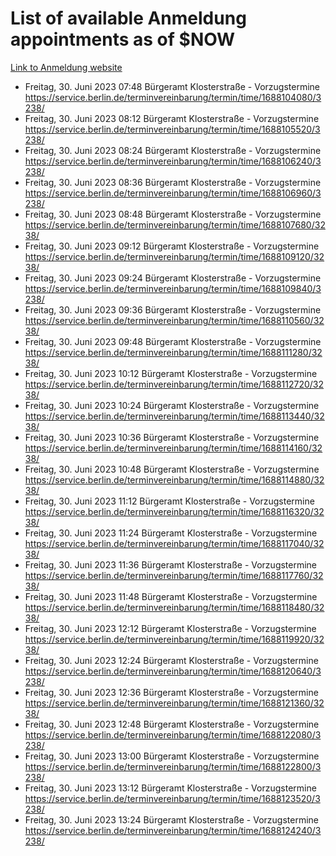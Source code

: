 # List of available Anmeldung appointments as of $NOW
[Link to Anmeldung website](https://service.berlin.de/terminvereinbarung/termin/tag.php?termin=1&anliegen[]=120686&dienstleisterlist=122210,122217,327316,122219,327312,122227,327314,122231,327346,122243,327348,122254,122252,329742,122260,329745,122262,329748,122271,327278,122273,327274,122277,327276,330436,122280,327294,122282,327290,122284,327292,122291,327270,122285,327266,122286,327264,122296,327268,150230,329760,122297,327286,122294,327284,122312,329763,122314,329775,122304,327330,122311,327334,122309,327332,317869,122281,327352,122279,329772,122283,122276,327324,122274,327326,122267,329766,122246,327318,122251,327320,122257,327322,122208,327298,122226,327300&herkunft=http%3A%2F%2Fservice.berlin.de%2Fdienstleistung%2F120686%2F)
- Freitag, 30. Juni 2023 07:48 Bürgeramt Klosterstraße - Vorzugstermine https://service.berlin.de/terminvereinbarung/termin/time/1688104080/3238/
- Freitag, 30. Juni 2023 08:12 Bürgeramt Klosterstraße - Vorzugstermine https://service.berlin.de/terminvereinbarung/termin/time/1688105520/3238/
- Freitag, 30. Juni 2023 08:24 Bürgeramt Klosterstraße - Vorzugstermine https://service.berlin.de/terminvereinbarung/termin/time/1688106240/3238/
- Freitag, 30. Juni 2023 08:36 Bürgeramt Klosterstraße - Vorzugstermine https://service.berlin.de/terminvereinbarung/termin/time/1688106960/3238/
- Freitag, 30. Juni 2023 08:48 Bürgeramt Klosterstraße - Vorzugstermine https://service.berlin.de/terminvereinbarung/termin/time/1688107680/3238/
- Freitag, 30. Juni 2023 09:12 Bürgeramt Klosterstraße - Vorzugstermine https://service.berlin.de/terminvereinbarung/termin/time/1688109120/3238/
- Freitag, 30. Juni 2023 09:24 Bürgeramt Klosterstraße - Vorzugstermine https://service.berlin.de/terminvereinbarung/termin/time/1688109840/3238/
- Freitag, 30. Juni 2023 09:36 Bürgeramt Klosterstraße - Vorzugstermine https://service.berlin.de/terminvereinbarung/termin/time/1688110560/3238/
- Freitag, 30. Juni 2023 09:48 Bürgeramt Klosterstraße - Vorzugstermine https://service.berlin.de/terminvereinbarung/termin/time/1688111280/3238/
- Freitag, 30. Juni 2023 10:12 Bürgeramt Klosterstraße - Vorzugstermine https://service.berlin.de/terminvereinbarung/termin/time/1688112720/3238/
- Freitag, 30. Juni 2023 10:24 Bürgeramt Klosterstraße - Vorzugstermine https://service.berlin.de/terminvereinbarung/termin/time/1688113440/3238/
- Freitag, 30. Juni 2023 10:36 Bürgeramt Klosterstraße - Vorzugstermine https://service.berlin.de/terminvereinbarung/termin/time/1688114160/3238/
- Freitag, 30. Juni 2023 10:48 Bürgeramt Klosterstraße - Vorzugstermine https://service.berlin.de/terminvereinbarung/termin/time/1688114880/3238/
- Freitag, 30. Juni 2023 11:12 Bürgeramt Klosterstraße - Vorzugstermine https://service.berlin.de/terminvereinbarung/termin/time/1688116320/3238/
- Freitag, 30. Juni 2023 11:24 Bürgeramt Klosterstraße - Vorzugstermine https://service.berlin.de/terminvereinbarung/termin/time/1688117040/3238/
- Freitag, 30. Juni 2023 11:36 Bürgeramt Klosterstraße - Vorzugstermine https://service.berlin.de/terminvereinbarung/termin/time/1688117760/3238/
- Freitag, 30. Juni 2023 11:48 Bürgeramt Klosterstraße - Vorzugstermine https://service.berlin.de/terminvereinbarung/termin/time/1688118480/3238/
- Freitag, 30. Juni 2023 12:12 Bürgeramt Klosterstraße - Vorzugstermine https://service.berlin.de/terminvereinbarung/termin/time/1688119920/3238/
- Freitag, 30. Juni 2023 12:24 Bürgeramt Klosterstraße - Vorzugstermine https://service.berlin.de/terminvereinbarung/termin/time/1688120640/3238/
- Freitag, 30. Juni 2023 12:36 Bürgeramt Klosterstraße - Vorzugstermine https://service.berlin.de/terminvereinbarung/termin/time/1688121360/3238/
- Freitag, 30. Juni 2023 12:48 Bürgeramt Klosterstraße - Vorzugstermine https://service.berlin.de/terminvereinbarung/termin/time/1688122080/3238/
- Freitag, 30. Juni 2023 13:00 Bürgeramt Klosterstraße - Vorzugstermine https://service.berlin.de/terminvereinbarung/termin/time/1688122800/3238/
- Freitag, 30. Juni 2023 13:12 Bürgeramt Klosterstraße - Vorzugstermine https://service.berlin.de/terminvereinbarung/termin/time/1688123520/3238/
- Freitag, 30. Juni 2023 13:24 Bürgeramt Klosterstraße - Vorzugstermine https://service.berlin.de/terminvereinbarung/termin/time/1688124240/3238/
